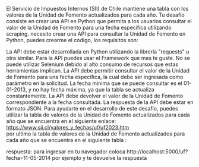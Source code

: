 El Servicio de Impuestos Internos (SII) de Chile mantiene una tabla con los valores de la Unidad de Fomento actualizados para cada año. Tu desafío consiste en crear una API en Python que permita a los usuarios consultar el valor de la Unidad de Fomento para una fecha específica utilizando scraping.
necesito crear una API para consultar la Unidad de Fomento en Python, puedes crearme el codigo, los requisitos son:    

La API debe estar desarrollada en Python utilizando la librería "requests" u otra similar.
Para la API puedes usar el Framework que mas te guste.
No se puede utilizar Selenium debido al alto consumo de recursos que estas herramientas implican.
La API debe permitir consultar el valor de la Unidad de Fomento para una fecha específica, la cual debe ser ingresada como parámetro en la solicitud.
La fecha mínima que se puede consultar es el 01-01-2013, y no hay fecha máxima, ya que la tabla se actualiza constantemente.
La API debe devolver el valor de la Unidad de Fomento correspondiente a la fecha consultada.
La respuesta de la API debe estar en formato JSON.
Para ayudarte en el desarrollo de este desafío, puedes utilizar la tabla de valores de la Unidad de Fomento actualizados para cada año que se encuentra en el siguiente enlace: https://www.sii.cl/valores_y_fechas/uf/uf2023.htm       
por ultimo  la tabla de valores de la Unidad de Fomento actualizados para cada año que se encuentra en el siguiente tabla :      


respuesta: para ingresar en tu navegador coloca http://localhost:5000/uf?fecha=11-05-2014 por ejemplo y te devuelve la respuesta
